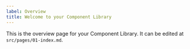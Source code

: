 ```yaml
---
label: Overview
title: Welcome to your Component Library
---
```


This is the overview page for your Component Library. It can be edited at `src/pages/01-index.md`.
